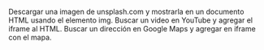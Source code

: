 Descargar una imagen de unsplash.com y mostrarla en un documento HTML usando el elemento img.
Buscar un video en YouTube y agregar el iframe al HTML.
Buscar un dirección en Google Maps y agregar en iframe con el mapa.
    
